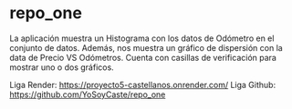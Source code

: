 # repo_one
La aplicación muestra un Histograma con los datos de Odómetro en el conjunto de datos.
Además, nos muestra un gráfico de dispersión con la data de Precio VS Odómetros.
Cuenta con casillas de verificación para mostrar uno o dos gráficos.

Liga Render: https://proyecto5-castellanos.onrender.com/
Liga Github: https://github.com/YoSoyCaste/repo_one
